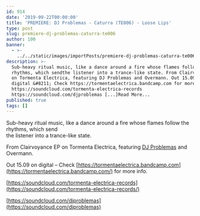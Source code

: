```yaml
---
id: 914
date: '2019-09-22T00:00:00'
title: 'PREMIERE: DJ Problemas - Caturra (TE006) - Loose Lips'
type: post
slug: premiere-dj-problemas-caturra-te006
author: 100
banner:
  - >-
    ../../static/images/importPosts/premiere-dj-problemas-caturra-te006/image914.jpeg
description: >-
  Sub-heavy ritual music, like a dance around a fire whose flames follow the
  rhythms, which sendthe listener into a trance-like state. From Clairvoyance EP
  on Tormenta Electrica, featuring DJ Problemas and Overmann. Out 15.09 on
  digital &#8211; Check https://tormentaelectrica.bandcamp.com for more info.
  https://soundcloud.com/tormenta-electrica-records
  https://soundcloud.com/djproblemas [...]Read More...
published: true
tags: []
---
```

Sub-heavy ritual music, like a dance around a fire whose flames follow the rhythms, which send  
the listener into a trance-like state.

From Clairvoyance EP on Tormenta Electrica, featuring [DJ Problemas](https://djproblemas.bandcamp.com/) and Overmann.

Out 15.09 on digital – Check [](https://tormentaelectrica.bandcamp.com/)[https://tormentaelectrica.bandcamp.com](https://tormentaelectrica.bandcamp.com/) for more info.

[](https://soundcloud.com/tormenta-electrica-records/)[https://soundcloud.com/tormenta-electrica-records](https://soundcloud.com/tormenta-electrica-records/)

[](https://soundcloud.com/djproblemas)[https://soundcloud.com/djproblemas](https://soundcloud.com/djproblemas)